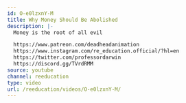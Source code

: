 ```yaml
---
id: O-e0lzxnY-M
title: Why Money Should Be Abolished
description: |-
  Money is the root of all evil

  https://www.patreon.com/deadheadanimation
  https://www.instagram.com/re_education.official/?hl=en
  https://twitter.com/professordarwin
  https://discord.gg/TVrdRMM
source: youtube
channel: reeducation
type: video
url: /reeducation/videos/O-e0lzxnY-M/
---
```

